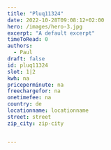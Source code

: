 ```yaml
---
title: "Pluq11324"
date: 2022-10-28T09:08:12+02:00
hero: /images/hero-3.jpg
excerpt: "A default excerpt"
timeToRead: 0
authors:
  - Paul
draft: false
id: pluq11324
slot: 1|2
kwh: na
priceperminute: na
freechargefor: na
onetimefee: na
country: de
locationname: locationname
street: street
zip_city: zip-city


---
```

